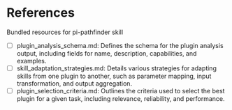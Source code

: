 # References

Bundled resources for pi-pathfinder skill

- [ ] plugin_analysis_schema.md: Defines the schema for the plugin analysis output, including fields for name, description, capabilities, and examples.
- [ ] skill_adaptation_strategies.md: Details various strategies for adapting skills from one plugin to another, such as parameter mapping, input transformation, and output aggregation.
- [ ] plugin_selection_criteria.md: Outlines the criteria used to select the best plugin for a given task, including relevance, reliability, and performance.
